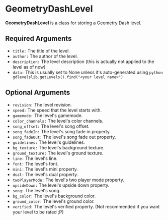 # GeometryDashLevel
**GeometryDashLevel** is a class for storing a Geometry Dash level.

## Required Arguments
- `title:` The title of the level.
- `author:` The author of the level.
- `description:` The level description (this is actually not applied to the level as of now)
- `data:` This is usually set to None unless it's auto-generated using ```python gdlevelslib.getLevels().find("<your level name>")```

## Optional Arguments
- `revision:` The level revision.
- `speed:` The speed that the level starts with.
- `gamemode:` The level's gamemode.
- `color_channels:` The level's color channels.
- `song_offset:` The level's song offset.
- `song_fadeIn:` The level's song fade in property.
- `song_fadeOut:` The level's song fade out property.
- `guidelines:` The level's guidelines.
- `bg_texture:` The level's background texture.
- `ground_texture:` The level's ground texture.
- `line:` The level's line.
- `font:` The level's font.
- `mini:` The level's mini property.
- `dual:` The level's dual property.
- `twoPlayerMode:` The level's two player mode property.
- `upsideDown:` The level's upside down property.
- `song:` The level's song.
- `bg_color:` The level's background color.
- `ground_color:` The level's ground color.
- `verified:` The level's verified property. (Not recommended if you want your level to be rated ;P)